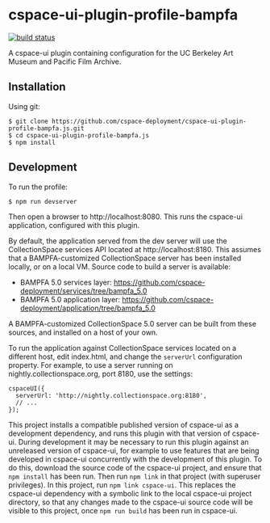 # cspace-ui-plugin-profile-bampfa

[![build status](https://travis-ci.org/cspace-deployment/cspace-ui-plugin-profile-bampfa.js.svg?branch=master)](https://travis-ci.org/cspace-deployment/cspace-ui-plugin-profile-bampfa.js)

A cspace-ui plugin containing configuration for the UC Berkeley Art Museum and Pacific Film Archive.

## Installation

Using git:

```
$ git clone https://github.com/cspace-deployment/cspace-ui-plugin-profile-bampfa.js.git
$ cd cspace-ui-plugin-profile-bampfa.js
$ npm install
```

## Development

To run the profile:

```
$ npm run devserver
```

Then open a browser to http://localhost:8080. This runs the cspace-ui application, configured with
this plugin.

By default, the application served from the dev server will use the CollectionSpace services API
located at http://localhost:8180. This assumes that a BAMPFA-customized CollectionSpace server
has been installed locally, or on a local VM. Source code to build a server is available:

- BAMPFA 5.0 services layer: https://github.com/cspace-deployment/services/tree/bampfa_5.0
- BAMPFA 5.0 application layer: https://github.com/cspace-deployment/application/tree/bampfa_5.0

A BAMPFA-customized CollectionSpace 5.0 server can be built from these sources, and installed
on a host of your own.

To run the application against CollectionSpace services located on a different host, edit
index.html, and change the `serverUrl` configuration property. For example, to use a server running
on nightly.collectionspace.org, port 8180, use the settings:

```
cspaceUI({
  serverUrl: 'http://nightly.collectionspace.org:8180',
  // ...
});
```

This project installs a compatible published version of cspace-ui as a development dependency, and
runs this plugin with that version of cspace-ui. During development it may be necessary to run this
plugin against an unreleased version of cspace-ui, for example to use features that are being
developed in cspace-ui concurrently with the development of this plugin. To do this, download the
source code of the cspace-ui project, and ensure that `npm install` has been run. Then run
`npm link` in that project (with superuser privileges). In this project, run `npm link cspace-ui`.
This replaces the cspace-ui dependency with a symbolic link to the local cspace-ui project
directory, so that any changes made to the cspace-ui source code will be visible to this project,
once `npm run build` has been run in cspace-ui.
